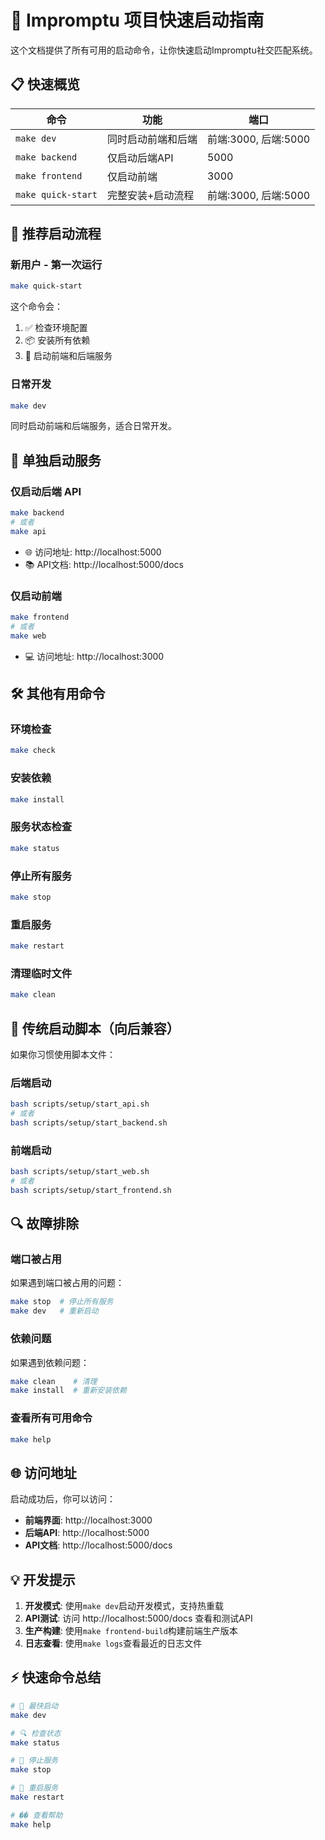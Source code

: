 # 🚀 Impromptu 项目快速启动指南

这个文档提供了所有可用的启动命令，让你快速启动Impromptu社交匹配系统。

## 📋 快速概览

| 命令 | 功能 | 端口 |
|------|------|------|
| `make dev` | 同时启动前端和后端 | 前端:3000, 后端:5000 |
| `make backend` | 仅启动后端API | 5000 |
| `make frontend` | 仅启动前端 | 3000 |
| `make quick-start` | 完整安装+启动流程 | 前端:3000, 后端:5000 |

## 🎯 推荐启动流程

### 新用户 - 第一次运行
```bash
make quick-start
```
这个命令会：
1. ✅ 检查环境配置
2. 📦 安装所有依赖
3. 🚀 启动前端和后端服务

### 日常开发
```bash
make dev
```
同时启动前端和后端服务，适合日常开发。

## 🔧 单独启动服务

### 仅启动后端 API
```bash
make backend
# 或者
make api
```
- 🌐 访问地址: http://localhost:5000
- 📚 API文档: http://localhost:5000/docs

### 仅启动前端
```bash
make frontend
# 或者
make web
```
- 💻 访问地址: http://localhost:3000

## 🛠️ 其他有用命令

### 环境检查
```bash
make check
```

### 安装依赖
```bash
make install
```

### 服务状态检查
```bash
make status
```

### 停止所有服务
```bash
make stop
```

### 重启服务
```bash
make restart
```

### 清理临时文件
```bash
make clean
```

## 📁 传统启动脚本（向后兼容）

如果你习惯使用脚本文件：

### 后端启动
```bash
bash scripts/setup/start_api.sh
# 或者
bash scripts/setup/start_backend.sh
```

### 前端启动
```bash
bash scripts/setup/start_web.sh
# 或者
bash scripts/setup/start_frontend.sh
```

## 🔍 故障排除

### 端口被占用
如果遇到端口被占用的问题：
```bash
make stop  # 停止所有服务
make dev   # 重新启动
```

### 依赖问题
如果遇到依赖问题：
```bash
make clean    # 清理
make install  # 重新安装依赖
```

### 查看所有可用命令
```bash
make help
```

## 🌐 访问地址

启动成功后，你可以访问：

- **前端界面**: http://localhost:3000
- **后端API**: http://localhost:5000
- **API文档**: http://localhost:5000/docs

## 💡 开发提示

1. **开发模式**: 使用`make dev`启动开发模式，支持热重载
2. **API测试**: 访问 http://localhost:5000/docs 查看和测试API
3. **生产构建**: 使用`make frontend-build`构建前端生产版本
4. **日志查看**: 使用`make logs`查看最近的日志文件

## ⚡ 快速命令总结

```bash
# 🚀 最快启动
make dev

# 🔍 检查状态  
make status

# 🛑 停止服务
make stop

# 🔄 重启服务
make restart

# �� 查看帮助
make help
``` 